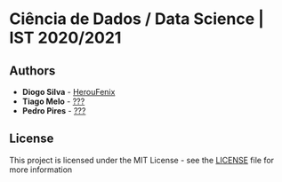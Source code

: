 # Ciência de Dados  / Data Science | IST 2020/2021

## Authors

-   **Diogo Silva** - [HerouFenix](https://github.com/HerouFenix)
-   **Tiago Melo** - [???](https://github.com/)
-   **Pedro Pires** - [???](https://github.com/)

## License

This project is licensed under the MIT License - see the [LICENSE](https://github.com/heroufenix/cdados-project/blob/master/LICENSE) file for more information
